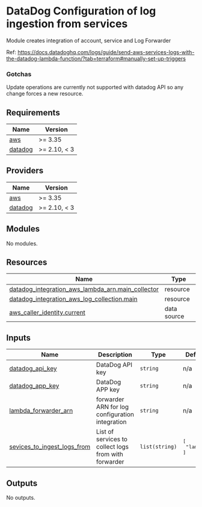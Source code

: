 # DataDog Configuration of log ingestion from services

Module creates integration of account, service and Log Forwarder


Ref: https://docs.datadoghq.com/logs/guide/send-aws-services-logs-with-the-datadog-lambda-function/?tab=terraform#manually-set-up-triggers


### Gotchas
Update operations are currently not supported with datadog API so any change forces a new resource.


<!-- BEGINNING OF PRE-COMMIT-TERRAFORM DOCS HOOK -->
## Requirements

| Name | Version |
|------|---------|
| <a name="requirement_aws"></a> [aws](#requirement\_aws) | >= 3.35 |
| <a name="requirement_datadog"></a> [datadog](#requirement\_datadog) | >= 2.10, < 3 |

## Providers

| Name | Version |
|------|---------|
| <a name="provider_aws"></a> [aws](#provider\_aws) | >= 3.35 |
| <a name="provider_datadog"></a> [datadog](#provider\_datadog) | >= 2.10, < 3 |

## Modules

No modules.

## Resources

| Name | Type |
|------|------|
| [datadog_integration_aws_lambda_arn.main_collector](https://registry.terraform.io/providers/DataDog/datadog/latest/docs/resources/integration_aws_lambda_arn) | resource |
| [datadog_integration_aws_log_collection.main](https://registry.terraform.io/providers/DataDog/datadog/latest/docs/resources/integration_aws_log_collection) | resource |
| [aws_caller_identity.current](https://registry.terraform.io/providers/hashicorp/aws/latest/docs/data-sources/caller_identity) | data source |

## Inputs

| Name | Description | Type | Default | Required |
|------|-------------|------|---------|:--------:|
| <a name="input_datadog_api_key"></a> [datadog\_api\_key](#input\_datadog\_api\_key) | DataDog API key | `string` | n/a | yes |
| <a name="input_datadog_app_key"></a> [datadog\_app\_key](#input\_datadog\_app\_key) | DataDog APP key | `string` | n/a | yes |
| <a name="input_lambda_forwarder_arn"></a> [lambda\_forwarder\_arn](#input\_lambda\_forwarder\_arn) | forwarder ARN for log configuration integration | `string` | n/a | yes |
| <a name="input_sevices_to_ingest_logs_from"></a> [sevices\_to\_ingest\_logs\_from](#input\_sevices\_to\_ingest\_logs\_from) | List of services to collect logs from with forwarder | `list(string)` | <pre>[<br>  "lambda"<br>]</pre> | no |

## Outputs

No outputs.
<!-- END OF PRE-COMMIT-TERRAFORM DOCS HOOK -->